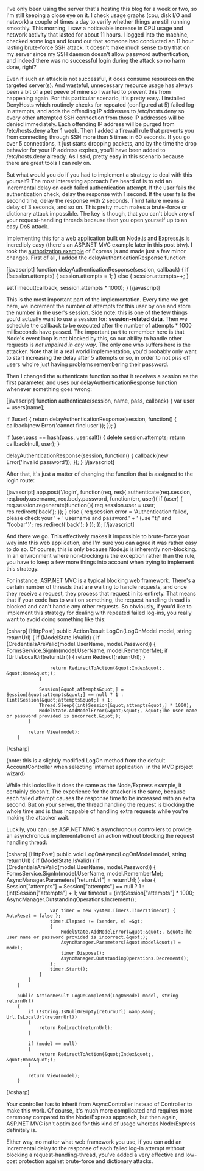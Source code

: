 I've only been using the server that's hosting this blog for a week or two, so I'm still keeping a close eye on it. I check usage graphs (cpu, disk I/O and network) a couple of times a day to verify whether things are still running smoothly. This morning, I saw a noticeable increase in CPU usage and network activity that lasted for about 11 hours. I logged into the machine, checked some logs and found out that someone had conducted an 11 hour lasting brute-force SSH attack. It doesn't make much sense to try that on my server since my SSH daemon doesn't allow password authentication, and indeed there was no successful login during the attack so no harm done, right? 

Even if such an attack is not successful, it does consume resources on the targeted server(s). And wasteful, unnecessary resource usage has always been a bit of a pet peeve of mine so I wanted to prevent this from happening again. For this particular scenario, it's pretty easy. I installed DenyHosts which routinely checks for repeated (configured at 5) failed log-in attempts, and adds the offending IP addresses to /etc/hosts.deny so every other attempted SSH connection from those IP addresses will be denied immediately. Each offending IP address will be purged from /etc/hosts.deny after 1 week. Then I added a firewall rule that prevents you from connecting through SSH more than 5 times in 60 seconds. If you go over 5 connections, it just starts dropping packets, and by the time the drop behavior for your IP address expires, you'll have been added to /etc/hosts.deny already. As I said, pretty easy in this scenario because there are great tools I can rely on.

But what would you do if you had to implement a strategy to deal with this yourself? The most interesting approach I've heard of is to add an incremental delay on each failed authentication attempt. If the user fails the authentication check, delay the response with 1 second. If the user fails the second time, delay the response with 2 seconds. Third failure means a delay of 3 seconds, and so on. This pretty much makes a brute-force or dictionary attack impossible. The key is though, that you can't block any of your request-handling threads because then you open yourself up to an easy DoS attack.

Implementing this for a web application built on Node.js and Express.js is incredibly easy (there's an ASP.NET MVC example later in this post btw). I took the [authorization example](https://github.com/visionmedia/express/blob/master/examples/auth/app.js) of Express.js and made just a few minor changes. First of all, I added the delayAuthenticationResponse function:

<div>
[javascript]
function delayAuthenticationResponse(session, callback) {
  if (!session.attempts) {
    session.attempts = 1; 
  } else {
    session.attempts++;
  }

  setTimeout(callback, session.attempts * 1000);
}
[/javascript]
</div>

This is the most important part of the implementation. Every time we get here, we increment the number of attempts for this user by one and store the number in the user's session. Side note: this is one of the few things you'd actually want to use a session for: **session-related data**. Then we schedule the callback to be executed after the number of attempts * 1000 milliseconds have passed. The important part to remember here is that Node's event loop is not blocked by this, so our ability to handle other requests is *not impaired in any way*. The only one who suffers here is the attacker. Note that in a real world implementation, you'd probably only want to start increasing the delay after 5 attempts or so, in order to not piss off users who're just having problems remembering their password.

Then I changed the authenticate function so that it receives a session as the first parameter, and uses our delayAuthenticationResponse function whenever something goes wrong:

<div>
[javascript]
function authenticate(session, name, pass, callback) {
  var user = users[name];

  if (!user) {
    return delayAuthenticationResponse(session, function() {
      callback(new Error('cannot find user'));
    });
  }

  if (user.pass == hash(pass, user.salt)) {
    delete session.attempts;
    return callback(null, user);
  }

  delayAuthenticationResponse(session, function() {
    callback(new Error('invalid password'));
  });
}
[/javascript]
</div>

After that, it's just a matter of changing the function that is assigned to the login route:

<div>
[javascript]
app.post('/login', function(req, res){
  authenticate(req.session, req.body.username, req.body.password, function(err, user){
    if (user) {
      req.session.regenerate(function(){
        req.session.user = user;
        res.redirect('back');
      });
    } else {
      req.session.error = 'Authentication failed, please check your '
        + ' username and password.'
        + ' (use &quot;tj&quot; and &quot;foobar&quot;)';
      res.redirect('back');
    }
  });
});
[/javascript]
</div>

And there we go. This effectively makes it impossible to brute-force your way into this web application, and I'm sure you can agree it was rather easy to do so. Of course, this is only because Node.js is inherently non-blocking. In an environment where non-blocking is the exception rather than the rule, you have to keep a few more things into account when trying to implement this strategy.

For instance, ASP.NET MVC is a typical blocking web framework. There's a certain number of threads that are waiting to handle requests, and once they receive a request, they process that request in its entirety. That means that if your code has to wait on something, the request handling thread is blocked and can't handle any other requests. So obviously, if you'd like to implement this strategy for dealing with repeated failed log-ins, you really want to avoid doing something like this: 

<div>
[csharp]
        [HttpPost]
        public ActionResult LogOn(LogOnModel model, string returnUrl)
        {
            if (ModelState.IsValid)
            {
                if (CredentialsAreValid(model.UserName, model.Password))
                {
                    FormsService.SignIn(model.UserName, model.RememberMe);
                    if (Url.IsLocalUrl(returnUrl))
                    {
                        return Redirect(returnUrl);
                    }
                    
                    return RedirectToAction(&quot;Index&quot;, &quot;Home&quot;);
                }

                Session[&quot;attempts&quot;] = Session[&quot;attempts&quot;] == null ? 1 : (int)Session[&quot;attempts&quot;] + 1;
                Thread.Sleep((int)Session[&quot;attempts&quot;] * 1000);
                ModelState.AddModelError(&quot;&quot;, &quot;The user name or password provided is incorrect.&quot;);
            }

            return View(model);
        }
[/csharp]
</div>

(note: this is a slightly modified LogOn method from the default AccountController when selecting 'internet application' in the MVC project wizard)

While this looks like it does the same as the Node/Express example, it certainly doesn't. The experience for the attacker is the same, because each failed attempt causes the response time to be increased with an extra second. But on your server, the thread handling the request is blocking the whole time and is thus incapable of handling extra requests while you're making the attacker wait.

Luckily, you can use ASP.NET MVC's asynchronous controllers to provide an asynchronous implementation of an action without blocking the request handling thread:

<div>
[csharp]
        [HttpPost]
        public void LogOnAsync(LogOnModel model, string returnUrl)
        {
            if (ModelState.IsValid)
            {
                if (CredentialsAreValid(model.UserName, model.Password))
                {
                    FormsService.SignIn(model.UserName, model.RememberMe);
                    AsyncManager.Parameters[&quot;returnUrl&quot;] = returnUrl;
                }
                else
                {
                    Session[&quot;attempts&quot;] = Session[&quot;attempts&quot;] == null ? 1 : (int)Session[&quot;attempts&quot;] + 1;
                    var timeout = (int)Session[&quot;attempts&quot;] * 1000;
                    AsyncManager.OutstandingOperations.Increment();

                    var timer = new System.Timers.Timer(timeout) { AutoReset = false };
                    timer.Elapsed += (sender, e) =&gt;
                    {
                        ModelState.AddModelError(&quot;&quot;, &quot;The user name or password provided is incorrect.&quot;);
                        AsyncManager.Parameters[&quot;model&quot;] = model;
                        timer.Dispose();
                        AsyncManager.OutstandingOperations.Decrement();
                    };
                    timer.Start();
                }
            }
        }

        public ActionResult LogOnCompleted(LogOnModel model, string returnUrl)
        {
            if (!string.IsNullOrEmpty(returnUrl) &amp;&amp; Url.IsLocalUrl(returnUrl))
            {
                return Redirect(returnUrl);
            }

            if (model == null)
            {
                return RedirectToAction(&quot;Index&quot;, &quot;Home&quot;);
            }

            return View(model);
        }
[/csharp]
</div>

Your controller has to inherit from AsyncController instead of Controller to make this work. Of course, it's much more complicated and requires more ceremony compared to the Node/Express approach, but then again, ASP.NET MVC isn't optimized for this kind of usage whereas Node/Express definitely is.

Either way, no matter what web framework you use, if you can add an incremental delay to the response of each failed log-in attempt without blocking a request-handling-thread, you've added a very effective and low-cost protection against brute-force and dictionary attacks.
